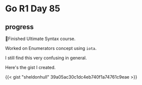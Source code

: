 # Go R1 Day 85


## progress

🎉Finished Ultimate Syntax course.

Worked on Enumerators concept using `iota`.

I still find this very confusing in general.

Here&#39;s the gist I created.

{{&lt; gist &#34;sheldonhull&#34; 39a05ac30c1dc4eb740f1a74761c9eae &gt;}}

